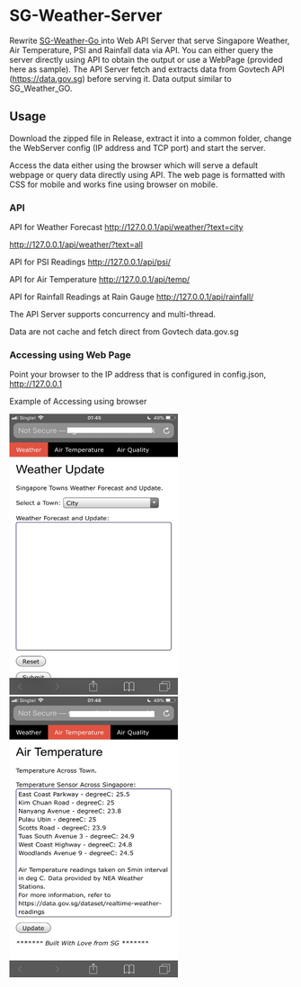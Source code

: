# SG-Weather-Server
Rewrite <a href="https://github.com/maxng07/SG_Weather_GO"> SG-Weather-Go </a> into Web API Server that serve Singapore Weather, Air Temperature, PSI and Rainfall data via API. You can either query the server directly using API to obtain the output or use a WebPage (provided here as sample). The API Server fetch and extracts data from Govtech API (https://data.gov.sg) before serving it. Data output similar to SG_Weather_GO.

## Usage
Download the zipped file in Release, extract it into a common folder, change the WebServer config (IP address and TCP port) and start the server.

Access the data either using the browser which will serve a default webpage or query data directly using API. The web page is formatted with CSS for mobile and works fine using browser on mobile.

### API
API for Weather Forecast
http://127.0.0.1/api/weather/?text=city

http://127.0.0.1/api/weather/?text=all

API for PSI Readings
http://127.0.0.1/api/psi/

API for Air Temperature
http://127.0.0.1/api/temp/

API for Rainfall Readings at Rain Gauge
http://127.0.0.1/api/rainfall/

The API Server supports concurrency and multi-thread.

Data are not cache and fetch direct from Govtech data.gov.sg

### Accessing using Web Page
Point your browser to the IP address that is configured in config.json, http://127.0.0.1

Example of Accessing using browser

<img src="https://github.com/maxng07/SG-Weather-Server/blob/main/img/webpage1.png" width="300" height="500"> <img src="https://github.com/maxng07/SG-Weather-Server/blob/main/img/webpage2.png" width="300" height="500">
